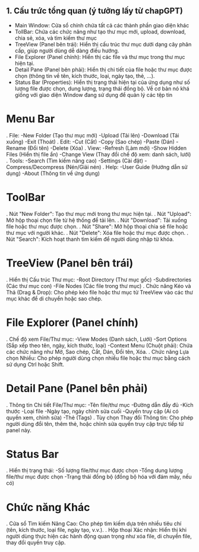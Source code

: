 ## 1. Cấu trức tổng quan (ý tưởng lấy từ chapGPT)
- Main Window: Cửa sổ chính chứa tất cả các thành phần giao diện khác
- TollBar: Chứa các chức năng như tạo thư mục mới, upload, download, chia sẻ, xóa, và tìm kiếm thư mục
- TreeView (Panel bên trái): Hiển thị cấu trúc thư mục dưới dạng cây phân cấp, giúp người dùng dễ dàng điều hướng.
- File Explorer (Panel chính): Hiển thị các file và thư mục trong thư mục hiện tại.
- Detail Pane (Panel bên phải): Hiển thị chi tiết của file hoặc thư mục được chọn (thông tin về tên, kích thước, loại, ngày tạo, thẻ, ...).
- Status Bar (Properties): Hiển thị trạng thái hiện tại của ứng dụng như số lượng file được chọn, dung lượng, trạng thái đồng bộ.
  Về cơ bản nó khá giống với giao diện Window đang sử dụng để quản lý các tệp tin

# Menu Bar 
. File:
  -New Folder (Tạo thư mục mới)
  -Upload (Tải lên)
  -Download (Tải xuống)
  -Exit (Thoát)
. Edit:
  -Cut (Cắt)
  -Copy (Sao chép)
  -Paste (Dán)
  -Rename (Đổi tên)
  -Delete (Xóa)
. View:
  -Refresh (Làm mới)
  -Show Hidden Files (Hiển thị file ẩn)
  -Change View (Thay đổi chế độ xem: danh sách, lưới)
. Tools:
  -Search (Tìm kiếm nâng cao)
  -Settings (Cài đặt)
  -Compress/Decompress (Nén/Giải nén)
. Help:
  -User Guide (Hướng dẫn sử dụng)
  -About (Thông tin về ứng dụng)
# ToolBar
. Nút "New Folder": Tạo thư mục mới trong thư mục hiện tại.
. Nút "Upload": Mở hộp thoại chọn file từ hệ thống để tải lên.
. Nút "Download": Tải xuống file hoặc thư mục được chọn.
. Nút "Share": Mở hộp thoại chia sẻ file hoặc thư mục với người khác.
. Nút "Delete": Xóa file hoặc thư mục được chọn.
. Nút "Search": Kích hoạt thanh tìm kiếm để người dùng nhập từ khóa.
# TreeView (Panel bên trái)
. Hiển thị Cấu trúc Thư mục:
  -Root Directory (Thư mục gốc)
  -Subdirectories (Các thư mục con)
  -File Nodes (Các file trong thư mục)
. Chức năng Kéo và Thả (Drag & Drop): Cho phép kéo file hoặc thư mục từ TreeView vào các thư mục khác để di chuyển hoặc sao chép.
# File Explorer (Panel chính)
. Chế độ xem File/Thư mục:
  -View Modes (Danh sách, Lưới)
  -Sort Options (Sắp xếp theo tên, ngày, kích thước, loại)
  -Context Menu (Chuột phải): Chứa các chức năng như Mở, Sao chép, Cắt, Dán, Đổi tên, Xóa.
. Chức năng Lựa chọn Nhiều: Cho phép người dùng chọn nhiều file hoặc thư mục bằng cách sử dụng Ctrl hoặc Shift.
# Detail Pane (Panel bên phải)
. Thông tin Chi tiết File/Thư mục:
  -Tên file/thư mục
  -Đường dẫn đầy đủ
  -Kích thước
  -Loại file
  -Ngày tạo, ngày chỉnh sửa cuối
  -Quyền truy cập (Ai có quyền xem, chỉnh sửa)
  -Thẻ (Tags)
. Tùy chọn Thay đổi Thông tin: Cho phép người dùng đổi tên, thêm thẻ, hoặc chỉnh sửa quyền truy cập trực tiếp từ panel này.
# Status Bar
. Hiển thị trạng thái:
  -Số lượng file/thư mục được chọn
  -Tổng dung lượng file/thư mục được chọn
  -Trạng thái đồng bộ (đồng bộ hóa với đám mây, nếu có)
# Chức năng Khác
. Cửa sổ Tìm kiếm Nâng Cao: Cho phép tìm kiếm dựa trên nhiều tiêu chí (tên, kích thước, loại file, ngày tạo, v.v.).
. Hộp thoại Xác nhận: Hiển thị khi người dùng thực hiện các hành động quan trọng như xóa file, di chuyển file, thay đổi quyền truy cập.





